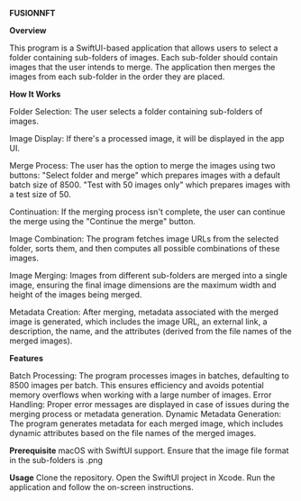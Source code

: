 **FUSIONNFT**

**Overview**

This program is a SwiftUI-based application that allows users to select a folder containing sub-folders of images. Each sub-folder should contain images that the user intends to merge. The application then merges the images from each sub-folder in the order they are placed.

**How It Works**

Folder Selection: The user selects a folder containing sub-folders of images.

Image Display: If there's a processed image, it will be displayed in the app UI.

Merge Process: The user has the option to merge the images using two buttons:
"Select folder and merge" which prepares images with a default batch size of 8500.
"Test with 50 images only" which prepares images with a test size of 50.

Continuation: If the merging process isn't complete, the user can continue the merge using the "Continue the merge" button.

Image Combination: The program fetches image URLs from the selected folder, sorts them, and then computes all possible combinations of these images.

Image Merging: Images from different sub-folders are merged into a single image, ensuring the final image dimensions are the maximum width and height of the images being merged.

Metadata Creation: After merging, metadata associated with the merged image is generated, which includes the image URL, an external link, a description, the name, and the attributes (derived from the file names of the merged images).

**Features**

Batch Processing: The program processes images in batches, defaulting to 8500 images per batch. This ensures efficiency and avoids potential memory overflows when working with a large number of images.
Error Handling: Proper error messages are displayed in case of issues during the merging process or metadata generation.
Dynamic Metadata Generation: The program generates metadata for each merged image, which includes dynamic attributes based on the file names of the merged images.

**Prerequisite**
macOS with SwiftUI support.
Ensure that the image file format in the sub-folders is .png

**Usage**
Clone the repository.
Open the SwiftUI project in Xcode.
Run the application and follow the on-screen instructions.
